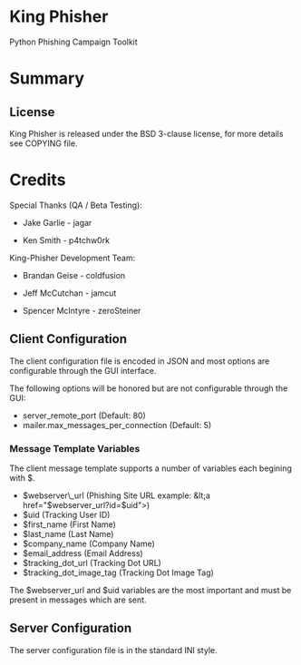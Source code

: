 # King Phisher
Python Phishing Campaign Toolkit

# Summary

## License

King Phisher is released under the BSD 3-clause license, for more details see
COPYING file.

# Credits
Special Thanks (QA / Beta Testing):

 - Jake Garlie - jagar

 - Ken Smith - p4tchw0rk

King-Phisher Development Team:

 - Brandan Geise - coldfusion

 - Jeff McCutchan - jamcut

 - Spencer McIntyre - zeroSteiner

## Client Configuration
The client configuration file is encoded in JSON and most options are configurable through the GUI interface.

The following options will be honored but are not configurable through the GUI:

* server_remote_port (Default: 80)
* mailer.max_messages_per_connection (Default: 5)

### Message Template Variables
The client message template supports a number of variables each begining with $.

* $webserver\_url (Phishing Site URL example: &lt;a href="$webserver\_url?id=$uid"&gt;)
* $uid (Tracking User ID)
* $first\_name (First Name)
* $last\_name (Last Name)
* $company\_name (Company Name)
* $email\_address (Email Address)
* $tracking\_dot\_url (Tracking Dot URL)
* $tracking\_dot\_image\_tag (Tracking Dot Image Tag)

The $webserver\_url and $uid variables are the most important and must be present in messages which are sent.

## Server Configuration
The server configuration file is in the standard INI style.
